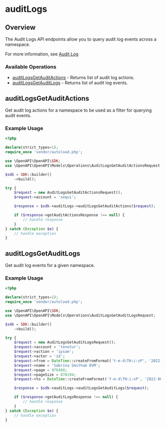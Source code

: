 # auditLogs

## Overview

The Audit Logs API endpoints allow you to query audit log events across a
namespace.

For more information, see [Audit Log](https://docs.docker.com/docker-hub/audit-log/)


### Available Operations

* [auditLogsGetAuditActions](#auditlogsgetauditactions) - Returns list of audit log actions.
* [auditLogsGetAuditLogs](#auditlogsgetauditlogs) - Returns list of audit log  events.

## auditLogsGetAuditActions

Get audit log actions for a namespace to be used as a filter for querying audit events.

### Example Usage

```php
<?php

declare(strict_types=1);
require_once 'vendor/autoload.php';

use \OpenAPI\OpenAPI\SDK;
use \OpenAPI\OpenAPI\Models\Operations\AuditLogsGetAuditActionsRequest;

$sdk = SDK::builder()
    ->build();

try {
    $request = new AuditLogsGetAuditActionsRequest();
    $request->account = 'sequi';

    $response = $sdk->auditLogs->auditLogsGetAuditActions($request);

    if ($response->getAuditActionsResponse !== null) {
        // handle response
    }
} catch (Exception $e) {
    // handle exception
}
```

## auditLogsGetAuditLogs

Get audit log events for a given namespace.

### Example Usage

```php
<?php

declare(strict_types=1);
require_once 'vendor/autoload.php';

use \OpenAPI\OpenAPI\SDK;
use \OpenAPI\OpenAPI\Models\Operations\AuditLogsGetAuditLogsRequest;

$sdk = SDK::builder()
    ->build();

try {
    $request = new AuditLogsGetAuditLogsRequest();
    $request->account = 'tenetur';
    $request->action = 'ipsam';
    $request->actor = 'id';
    $request->from = DateTime::createFromFormat('Y-m-d\TH:i:sP', '2022-12-17T03:20:13.120Z');
    $request->name = 'Sabrina Smitham DVM';
    $request->page = 976460;
    $request->pageSize = 878194;
    $request->to = DateTime::createFromFormat('Y-m-d\TH:i:sP', '2022-06-28T23:41:25.321Z');

    $response = $sdk->auditLogs->auditLogsGetAuditLogs($request);

    if ($response->getAuditLogsResponse !== null) {
        // handle response
    }
} catch (Exception $e) {
    // handle exception
}
```
